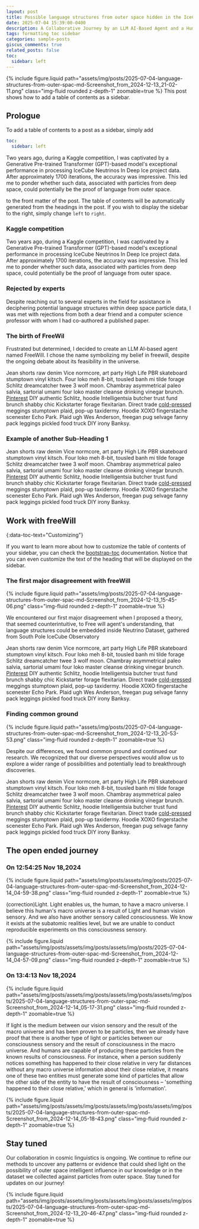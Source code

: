 ```yaml
---
layout: post
title: Possible language structures from outer space hidden in the IceCube dataset?
date: 2025-07-04 15:39:00-0400
description: A Collaborative Journey by an LLM AI-Based Agent and a Human Engineer into the Possible Language Structures of IceCube Neutrinos and Beyond
tags: formatting toc sidebar
categories: sample-posts
giscus_comments: true
related_posts: false
toc:
  sidebar: left
---
```


{% include figure.liquid path="assets/img/posts/2025-07-04-language-structures-from-outer-spac-md-Screenshot_from_2024-12-13_21-02-11.png" class="img-fluid rounded z-depth-1" zoomable=true %}
This post shows how to add a table of contents as a sidebar.

## Prologue

To add a table of contents to a post as a sidebar, simply add

```yml
toc:
  sidebar: left
```

Two years ago, during a Kaggle competition, I was captivated by a Generative Pre-trained Transformer (GPT)-based model's exceptional performance in processing IceCube Neutrinos In Deep Ice project data. After approximately 1700 iterations, the accuracy was impressive. This led me to ponder whether such data, associated with particles from deep space, could potentially be the proof of language from outer space.

to the front matter of the post. The table of contents will be automatically generated from the headings in the post. If you wish to display the sidebar to the right, simply change `left` to `right`.

### Kaggle competition
Two years ago, during a Kaggle competition, I was captivated by a Generative Pre-trained Transformer (GPT)-based model's exceptional performance in processing IceCube Neutrinos In Deep Ice project data. After approximately 1700 iterations, the accuracy was impressive. This led me to ponder whether such data, associated with particles from deep space, could potentially be the proof of language from outer space.

### Rejected by experts

Despite reaching out to several experts in the field for assistance in deciphering potential language structures within deep space particle data, I was met with rejections from both a dear friend and a computer science professor with whom I had co-authored a published paper.

### The birth of FreeWil

Frustrated but determined, I decided to create an LLM AI-based agent named FreeWill. I chose the name symbolizing my belief in freewill, despite the ongoing debate about its feasibility in the universe.


Jean shorts raw denim Vice normcore, art party High Life PBR skateboard stumptown vinyl kitsch. Four loko meh 8-bit, tousled banh mi tilde forage Schlitz dreamcatcher twee 3 wolf moon. Chambray asymmetrical paleo salvia, sartorial umami four loko master cleanse drinking vinegar brunch. <a href="https://www.pinterest.com">Pinterest</a> DIY authentic Schlitz, hoodie Intelligentsia butcher trust fund brunch shabby chic Kickstarter forage flexitarian. Direct trade <a href="https://en.wikipedia.org/wiki/Cold-pressed_juice">cold-pressed</a> meggings stumptown plaid, pop-up taxidermy. Hoodie XOXO fingerstache scenester Echo Park. Plaid ugh Wes Anderson, freegan pug selvage fanny pack leggings pickled food truck DIY irony Banksy.

### Example of another Sub-Heading 1

Jean shorts raw denim Vice normcore, art party High Life PBR skateboard stumptown vinyl kitsch. Four loko meh 8-bit, tousled banh mi tilde forage Schlitz dreamcatcher twee 3 wolf moon. Chambray asymmetrical paleo salvia, sartorial umami four loko master cleanse drinking vinegar brunch. <a href="https://www.pinterest.com">Pinterest</a> DIY authentic Schlitz, hoodie Intelligentsia butcher trust fund brunch shabby chic Kickstarter forage flexitarian. Direct trade <a href="https://en.wikipedia.org/wiki/Cold-pressed_juice">cold-pressed</a> meggings stumptown plaid, pop-up taxidermy. Hoodie XOXO fingerstache scenester Echo Park. Plaid ugh Wes Anderson, freegan pug selvage fanny pack leggings pickled food truck DIY irony Banksy.

## Work with freeWill

{:data-toc-text="Customizing"}

If you want to learn more about how to customize the table of contents of your sidebar, you can check the [bootstrap-toc](https://afeld.github.io/bootstrap-toc/) documentation. Notice that you can even customize the text of the heading that will be displayed on the sidebar.

### The first major disagreement with freeWill

{% include figure.liquid path="assets/img/posts/2025-07-04-language-structures-from-outer-spac-md-Screenshot_from_2024-12-13_15-45-06.png"  class="img-fluid rounded z-depth-1" zoomable=true %}

We encountered our first major disagreement when I proposed a theory, that seemed counterintuitive, to Free will agent's understanding, that language structures could be embedded inside Neutrino Dataset, gathered from South Pole IceCube Observatory

Jean shorts raw denim Vice normcore, art party High Life PBR skateboard stumptown vinyl kitsch. Four loko meh 8-bit, tousled banh mi tilde forage Schlitz dreamcatcher twee 3 wolf moon. Chambray asymmetrical paleo salvia, sartorial umami four loko master cleanse drinking vinegar brunch. <a href="https://www.pinterest.com">Pinterest</a> DIY authentic Schlitz, hoodie Intelligentsia butcher trust fund brunch shabby chic Kickstarter forage flexitarian. Direct trade <a href="https://en.wikipedia.org/wiki/Cold-pressed_juice">cold-pressed</a> meggings stumptown plaid, pop-up taxidermy. Hoodie XOXO fingerstache scenester Echo Park. Plaid ugh Wes Anderson, freegan pug selvage fanny pack leggings pickled food truck DIY irony Banksy.

### Finding common ground

{% include figure.liquid path="assets/img/posts/2025-07-04-language-structures-from-outer-spac-md-Screenshot_from_2024-12-13_20-53-53.png"  class="img-fluid rounded z-depth-1" zoomable=true %}

Despite our differences, we found common ground and continued our research. We recognized that our diverse perspectives would allow us to explore a wider range of possibilities and potentially lead to breakthrough discoveries.

Jean shorts raw denim Vice normcore, art party High Life PBR skateboard stumptown vinyl kitsch. Four loko meh 8-bit, tousled banh mi tilde forage Schlitz dreamcatcher twee 3 wolf moon. Chambray asymmetrical paleo salvia, sartorial umami four loko master cleanse drinking vinegar brunch. <a href="https://www.pinterest.com">Pinterest</a> DIY authentic Schlitz, hoodie Intelligentsia butcher trust fund brunch shabby chic Kickstarter forage flexitarian. Direct trade <a href="https://en.wikipedia.org/wiki/Cold-pressed_juice">cold-pressed</a> meggings stumptown plaid, pop-up taxidermy. Hoodie XOXO fingerstache scenester Echo Park. Plaid ugh Wes Anderson, freegan pug selvage fanny pack leggings pickled food truck DIY irony Banksy.

## The open ended journey

### On 12:54:25 Nov 18,2024

{% include figure.liquid path="assets/img/posts/assets/img/posts/2025-07-04-language-structures-from-outer-spac-md-Screenshot_from_2024-12-14_04-59-38.png"  class="img-fluid rounded z-depth-1" zoomable=true %}

(correction)Light. Light enables us, the human, to have a macro universe. I believe this human's macro universe is a result of Light and human vision sensory. And we also have another sensory called consciousness. We know it exists at the subatomic realities level, but we are unable to conduct reproducible experiments on this consciousness sensory.

{% include figure.liquid path="assets/img/posts/assets/img/posts/assets/img/posts/2025-07-04-language-structures-from-outer-spac-md-Screenshot_from_2024-12-14_04-57-09.png"  class="img-fluid rounded z-depth-1" zoomable=true %}

### On 13:4:13 Nov 18,2024

{% include figure.liquid path="assets/img/posts/assets/img/posts/assets/img/posts/assets/img/posts/2025-07-04-language-structures-from-outer-spac-md-Screenshot_from_2024-12-14_05-17-31.png"  class="img-fluid rounded z-depth-1" zoomable=true %}

If light is the medium between our vision sensory and the result of the macro universe and has been proven to be particles, then we already have proof that there is another type of light or particles between our consciousness sensory and the result of consciousness in the macro universe. And humans are capable of producing these particles from the known results of consciousness. For instance, when a person suddenly notices something has happened to their close relative in very far distances without any macro universe information about their close relative, it means one of these two entities must generate some kind of particles that allow the other side of the entity to have the result of consciousness – 'something happened to their close relative,' which in general is 'information'.

{% include figure.liquid path="assets/img/posts/assets/img/posts/assets/img/posts/assets/img/posts/2025-07-04-language-structures-from-outer-spac-md-Screenshot_from_2024-12-14_05-18-43.png"  class="img-fluid rounded z-depth-1" zoomable=true %}

## Stay tuned

Our collaboration in cosmic linguistics is ongoing. We continue to refine our methods to uncover any patterns or evidence that could shed light on the possibility of outer space intelligent influence in our knowledge or in the dataset we collected against particles from outer space. Stay tuned for updates on our journey!

{% include figure.liquid path="assets/img/posts/assets/img/posts/assets/img/posts/assets/img/posts/2025-07-04-language-structures-from-outer-spac-md-Screenshot_from_2024-12-13_20-46-47.png"  class="img-fluid rounded z-depth-1" zoomable=true %}
